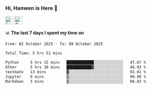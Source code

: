 ### Hi, Hanwen is Here 👋
<p>
	<a href="https://www.linkedin.com/in/liu-hanwen/"><img src="https://img.shields.io/badge/@hanwen-0A66C2?style=flat&logo=LinkedIn&logoColor=white" alt="Linkedin"  height="25px"/></a> 
	<a href="https://scholar.google.com/citations?user=HDF0su0AAAAJ"><img src="https://img.shields.io/badge/scholar-4385FE.svg?&style=plastic&logo=google-scholar&logoColor=white" alt="Google Scholar" height="25px"> </a>
</p>

📊 **The last 7 days I spent my time on** 
<!--START_SECTION:waka-->

```txt
From: 02 October 2025 - To: 09 October 2025

Total Time: 5 hrs 51 mins

Python     5 hrs 15 mins   ████████████░░░░░░░░░░░░░   47.67 %
Other      5 hrs 10 mins   ███████████▓░░░░░░░░░░░░░   46.93 %
textmate   13 mins         ▓░░░░░░░░░░░░░░░░░░░░░░░░   02.01 %
Jupyter    6 mins          ▒░░░░░░░░░░░░░░░░░░░░░░░░   00.98 %
Markdown   5 mins          ▒░░░░░░░░░░░░░░░░░░░░░░░░   00.83 %
```

<!--END_SECTION:waka-->


<!--
**david990917/david990917** is a ✨ _special_ ✨ repository because its `README.md` (this file) appears on your GitHub profile.

Here are some ideas to get you started:

- 🔭 I’m currently working on ...
- 🌱 I’m currently learning ...
- 👯 I’m looking to collaborate on ...
- 🤔 I’m looking for help with ...
- 💬 Ask me about ...
- 📫 How to reach me: ...
- 😄 Pronouns: ...
- ⚡ Fun fact: ...
-->
